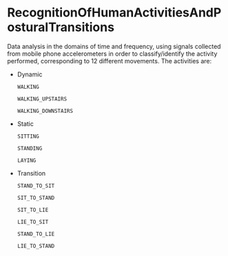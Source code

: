 # RecognitionOfHumanActivitiesAndPosturalTransitions
Data analysis in the domains of time and frequency, using signals collected from mobile phone accelerometers in order to classify/identify the activity performed, corresponding to 12 different movements.
The activities are:
- Dynamic
  ```
  WALKING
  
  WALKING_UPSTAIRS
  
  WALKING_DOWNSTAIRS
  ```
  
- Static
  ```
  SITTING
  
  STANDING
  
  LAYING
  ```
- Transition
  ```
  STAND_TO_SIT
  
  SIT_TO_STAND
  
  SIT_TO_LIE
  
  LIE_TO_SIT
  
  STAND_TO_LIE
  
  LIE_TO_STAND
  ```
